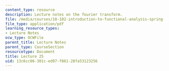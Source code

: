 ```yaml
---
content_type: resource
description: Lecture notes on the fourier transform.
file: /media/courses/18-102-introduction-to-functional-analysis-spring-2009/13c6cc06301ced97f86128fa53123256_MIT18_102s09_lec25.pdf
file_type: application/pdf
learning_resource_types:
- Lecture Notes
ocw_type: OCWFile
parent_title: Lecture Notes
parent_type: CourseSection
resourcetype: Document
title: Lecture 25
uid: 13c6cc06-301c-ed97-f861-28fa53123256
---
```

